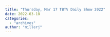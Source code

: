 ```yaml
---
title: "Thursday, Mar 17 TBTV Daily Show 2022"
date: 2022-03-18
categories: 
  - "archives"
author: "millerj"
---
```



